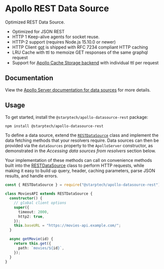 # Apollo REST Data Source

Optimized REST Data Source.

- Optimized for JSON REST
- HTTP 1 Keep-alive agents for socket reuse.
- HTTP-2 support (requires Node.js 15.10.0 or newer)
- HTTP Client [got](https://github.com/sindresorhus/got) is shipped with RFC 7234 compliant HTTP caching
- LRU Cache with ttl to memoize GET responses of the same graphql request
- Support for [Apollo Cache Storage backend](https://www.apollographql.com/docs/apollo-server/data/data-sources/#using-memcachedredis-as-a-cache-storage-backend) with individual ttl per request

## Documentation

View the [Apollo Server documentation for data sources](https://www.apollographql.com/docs/apollo-server/features/data-sources/) for more details.

## Usage

To get started, install the `@starptech/apollo-datasource-rest` package:

```bash
npm install @starptech/apollo-datasource-rest
```

To define a data source, extend the [`RESTDataSource`](https://github.com/apollographql/apollo-server/tree/main/packages/apollo-datasource-rest) class and implement the data fetching methods that your resolvers require. Data sources can then be provided via the `dataSources` property to the `ApolloServer` constructor, as demonstrated in the _Accessing data sources from resolvers_ section below.

Your implementation of these methods can call on convenience methods built into the [RESTDataSource](./src/RESTDataSource.ts) class to perform HTTP requests, while making it easy to build up query, header, caching parameters, parse JSON results, and handle errors.

```ts
const { RESTDataSource } = require("@starptech/apollo-datasource-rest");

class MoviesAPI extends RESTDataSource {
  constructor() {
    // global client options
    super({
      timeout: 2000,
      http2: true,
    });
    this.baseURL = "https://movies-api.example.com/";
  }

  async getMovie(id) {
    return this.get({
      path: `movies/${id}`,
    });
  }
}
```
